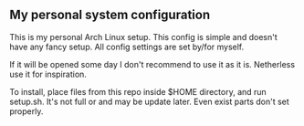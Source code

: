 ## My personal system configuration

This is my personal Arch Linux setup. This config is simple and doesn't have any fancy setup. All config settings are set by/for myself.

If it will be opened some day I don't recommend to use it as it is. Netherless use it for inspiration.

To install, place files from this repo inside $HOME directory, and run setup.sh.
It's not full or and may be update later. Even exist parts don't set properly.
